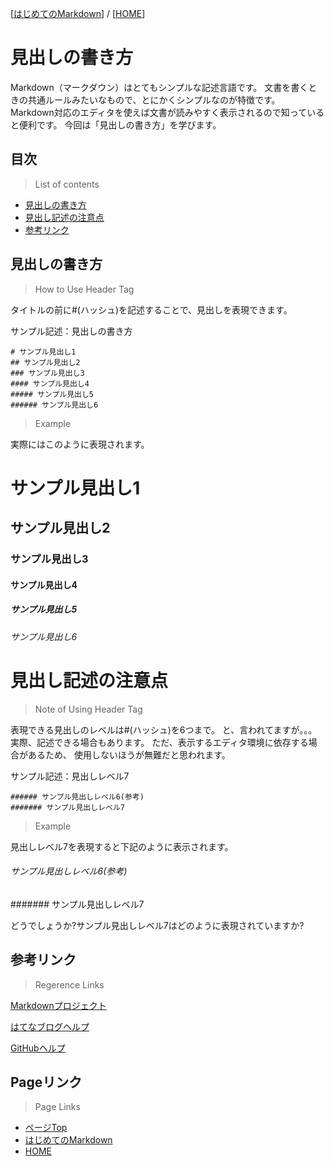[[はじめてのMarkdown](./README.md)] / [[HOME](./../README.md)]

# 見出しの書き方

Markdown（マークダウン）はとてもシンプルな記述言語です。
文書を書くときの共通ルールみたいなもので、とにかくシンプルなのが特徴です。
Markdown対応のエディタを使えば文書が読みやすく表示されるので知っていると便利です。
今回は「見出しの書き方」を学びます。

## 目次
> List of contents

- [見出しの書き方](#見出しの書き方)
- [見出し記述の注意点](#見出し記述の注意点)
- [参考リンク](#参考リンク)


## 見出しの書き方
> How to Use Header Tag

タイトルの前に#(ハッシュ)を記述することで、見出しを表現できます。


サンプル記述：見出しの書き方
```
# サンプル見出し1
## サンプル見出し2
### サンプル見出し3
#### サンプル見出し4
##### サンプル見出し5
###### サンプル見出し6
```

> Example

実際にはこのように表現されます。
# サンプル見出し1
## サンプル見出し2
### サンプル見出し3
#### サンプル見出し4
##### サンプル見出し5
###### サンプル見出し6

# 見出し記述の注意点
> Note of Using Header Tag

表現できる見出しのレベルは#(ハッシュ)を6つまで。
と、言われてますが。。。
実際、記述できる場合もあります。
ただ、表示するエディタ環境に依存する場合があるため、
使用しないほうが無難だと思われます。

サンプル記述：見出しレベル7
```
###### サンプル見出しレベル6(参考)
####### サンプル見出しレベル7
```

> Example

見出しレベル7を表現すると下記のように表示されます。
###### サンプル見出しレベル6(参考)
####### サンプル見出しレベル7

どうでしょうか?サンプル見出しレベル7はどのように表現されていますか?

## 参考リンク
> Regerence Links

[Markdownプロジェクト](https://daringfireball.net/projects/markdown/)

[はてなブログヘルプ](https://help.hatenablog.com/entry/editing-mode)

[GitHubヘルプ](https://help.github.com/en/github/writing-on-github/basic-writing-and-formatting-syntax)

## Pageリンク
> Page Links

- [ページTop](#目次)
- [はじめてのMarkdown](./README.md)
- [HOME](./../README.md)

